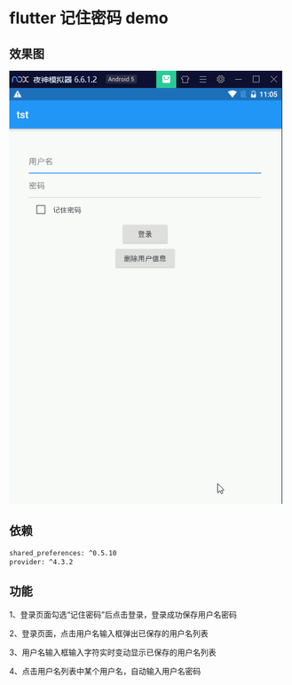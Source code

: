 # flutter 记住密码 demo

## 效果图

![avatar](asset/image/demo.gif)

## 依赖

```
shared_preferences: ^0.5.10
provider: ^4.3.2
```

## 功能

1、登录页面勾选“记住密码”后点击登录，登录成功保存用户名密码

2、登录页面，点击用户名输入框弹出已保存的用户名列表

3、用户名输入框输入字符实时变动显示已保存的用户名列表

4、点击用户名列表中某个用户名，自动输入用户名密码

